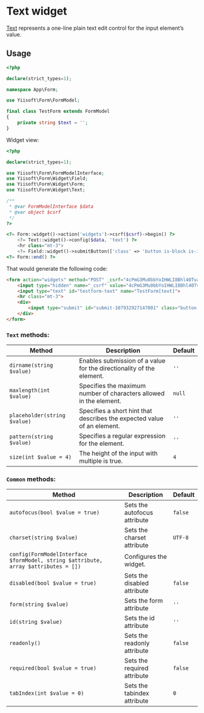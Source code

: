 # Text widget

[Text](https://www.w3.org/TR/2012/WD-html-markup-20120329/input.text.html#input.text) represents a one-line plain text edit control for the input element’s value.

## Usage

```php
<?php

declare(strict_types=1);

namespace App\Form;

use Yiisoft\Form\FormModel;

final class TestForm extends FormModel
{
    private string $text = '';
}
```

Widget view:

```php
<?php

declare(strict_types=1);

use Yiisoft\Form\FormModelInterface;
use Yiisoft\Form\Widget\Field;
use Yiisoft\Form\Widget\Form;
use Yiisoft\Form\Widget\Text;

/**
 * @var FormModelInterface $data
 * @var object $csrf
 */
?>

<?= Form::widget()->action('widgets')->csrf($csrf)->begin() ?>
    <?= Text::widget()->config($data, 'text') ?>
    <hr class="mt-3">
    <?= Field::widget()->submitButton(['class' => 'button is-block is-info is-fullwidth', 'value' => 'Save']) ?>
<?= Form::end() ?>
```

That would generate the following code:

```html
<form action="widgets" method="POST" _csrf="4cPmG3Mu0bbYoIHWLI8Bhl40TvaOVB9ahYqdGxG4aJGFrpdJQUKS1-zRuJJz4nG0BEcl27cfcym158lTSMsF3Q==">
    <input type="hidden" name="_csrf" value="4cPmG3Mu0bbYoIHWLI8Bhl40TvaOVB9ahYqdGxG4aJGFrpdJQUKS1-zRuJJz4nG0BEcl27cfcym158lTSMsF3Q==">
    <input type="text" id="testform-text" name="TestForm[text]">
    <hr class="mt-3">
    <div>
        <input type="submit" id="submit-107932927147001" class="button is-block is-info is-fullwidth" name="submit-107932927147001" value="Save">
    </div>
</form>
```

### `Text` methods:

Method | Description | Default
-------|-------------|---------
`dirname(string $value)` | Enables submission of a value for the directionality of the element. | `''`
`maxlength(int $value)` | Specifies the maximum number of characters allowed in the element. | `null`
`placeholder(string $value)` | Specifies a short hint that describes the expected value of an element. | `''`
`pattern(string $value)` | Specifies a regular expression for the element. | `''`
`size(int $value = 4)` | The height of the input with multiple is true. | `4`

### `Common` methods:

Method | Description | Default
-------|-------------|---------
`autofocus(bool $value = true)` | Sets the autofocus attribute | `false`
`charset(string $value)` | Sets the charset attribute | `UTF-8`
`config(FormModelInterface $formModel, string $attribute, array $attributes = [])` | Configures the widget. |
`disabled(bool $value = true)` | Sets the disabled attribute | `false`
`form(string $value)` | Sets the form attribute | `''`
`id(string $value)` | Sets the id attribute | `''`
`readonly()` | Sets the readonly attribute | `false`
`required(bool $value = true)` | Sets the required attribute | `false`
`tabIndex(int $value = 0)` | Sets the tabindex attribute | `0`
